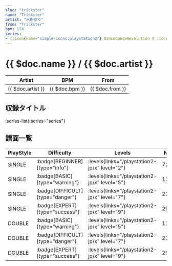 ```yaml
---
slug: "trickster"
name: "Trickster"
artist: "水樹奈々"
from: "Trickster"
bpm: 174
series:
- [:icon{name="simple-icons:playstation2"} DanceDanceRevolution X :icon{name="flag:jp-4x3"}](/playstation2-jp/x)
---
```


# {{ $doc.name }} / {{ $doc.artist }}

|Artist|BPM|From|
|------|---|----|
|{{ $doc.artist }}|{{ $doc.bpm }}|{{ $doc.from }}|

## 収録タイトル

:series-list{:series="series"}

## 譜面一覧

|PlayStyle|Difficulty|Levels|Notes|Movie|
|---------|----------|------|-----|-----|
|SINGLE| :badge[BEGINNER]{type="info"}| :levels{links="/playstation2-jp/x" level="2"}|72/0||
|SINGLE| :badge[BASIC]{type="warning"}| :levels{links="/playstation2-jp/x" level="5"}|132/10||
|SINGLE| :badge[DIFFICULT]{type="danger"}| :levels{links="/playstation2-jp/x" level="7"}|230/20||
|SINGLE| :badge[EXPERT]{type="success"}| :levels{links="/playstation2-jp/x" level="9"}|294/12||
|DOUBLE| :badge[BASIC]{type="warning"}| :levels{links="/playstation2-jp/x" level="5"}|119/10||
|DOUBLE| :badge[DIFFICULT]{type="danger"}| :levels{links="/playstation2-jp/x" level="7"}|230/23||
|DOUBLE| :badge[EXPERT]{type="success"}| :levels{links="/playstation2-jp/x" level="9"}|290/15||
